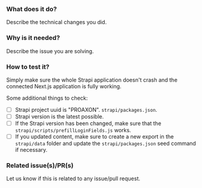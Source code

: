 ### What does it do?

Describe the technical changes you did.

### Why is it needed?

Describe the issue you are solving.

### How to test it?

Simply make sure the whole Strapi application doesn't crash and the connected Next.js application is fully working.

Some additional things to check:

- [ ] Strapi project uuid is "PROAXON". `strapi/packages.json`.
- [ ] Strapi version is the latest possible.
- [ ] If the Strapi version has been changed, make sure that the `strapi/scripts/prefillLoginFields.js` works.
- [ ] If you updated content, make sure to create a new export in the `strapi/data` folder and update the `strapi/packages.json` seed command if necessary.

### Related issue(s)/PR(s)

Let us know if this is related to any issue/pull request.

